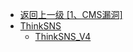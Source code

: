 - [返回上一级 [1、CMS漏洞]](/1、CMS漏洞)
- [ThinkSNS](/1、CMS漏洞/ThinkSNS/)
  - [ThinkSNS_V4](/1、CMS漏洞/ThinkSNS/ThinkSNS_V4.md)
